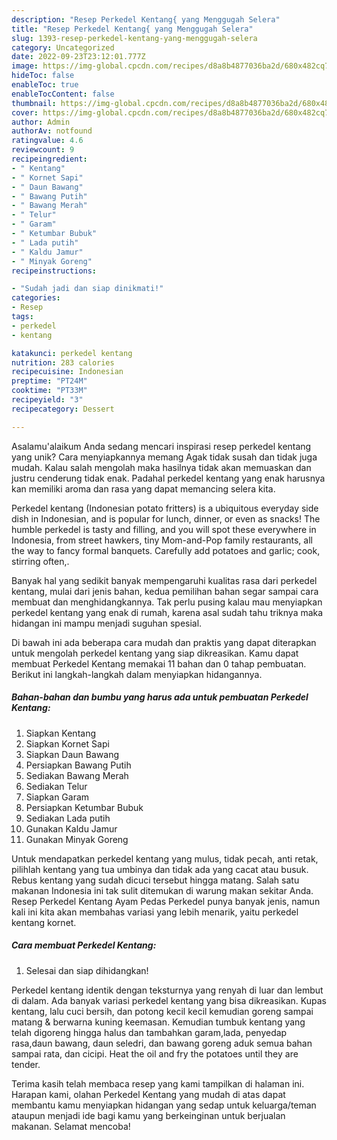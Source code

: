 ```yaml
---
description: "Resep Perkedel Kentang{ yang Menggugah Selera"
title: "Resep Perkedel Kentang{ yang Menggugah Selera"
slug: 1393-resep-perkedel-kentang-yang-menggugah-selera
category: Uncategorized
date: 2022-09-23T23:12:01.777Z
image: https://img-global.cpcdn.com/recipes/d8a8b4877036ba2d/680x482cq70/perkedel-kentang-foto-resep-utama.jpg
hideToc: false
enableToc: true
enableTocContent: false
thumbnail: https://img-global.cpcdn.com/recipes/d8a8b4877036ba2d/680x482cq70/perkedel-kentang-foto-resep-utama.jpg
cover: https://img-global.cpcdn.com/recipes/d8a8b4877036ba2d/680x482cq70/perkedel-kentang-foto-resep-utama.jpg
author: Admin
authorAv: notfound
ratingvalue: 4.6
reviewcount: 9
recipeingredient:
- " Kentang"
- " Kornet Sapi"
- " Daun Bawang"
- " Bawang Putih"
- " Bawang Merah"
- " Telur"
- " Garam"
- " Ketumbar Bubuk"
- " Lada putih"
- " Kaldu Jamur"
- " Minyak Goreng"
recipeinstructions:

- "Sudah jadi dan siap dinikmati!"
categories:
- Resep
tags:
- perkedel
- kentang

katakunci: perkedel kentang 
nutrition: 283 calories
recipecuisine: Indonesian
preptime: "PT24M"
cooktime: "PT33M"
recipeyield: "3"
recipecategory: Dessert

---
```



Asalamu'alaikum Anda sedang mencari inspirasi resep perkedel kentang yang unik? Cara menyiapkannya memang Agak tidak susah dan tidak juga mudah. Kalau salah mengolah maka hasilnya tidak akan memuaskan dan justru cenderung tidak enak. Padahal perkedel kentang yang enak harusnya kan memiliki aroma dan rasa yang dapat memancing selera kita.


Perkedel kentang (Indonesian potato fritters) is a ubiquitous everyday side dish in Indonesian, and is popular for lunch, dinner, or even as snacks! The humble perkedel is tasty and filling, and you will spot these everywhere in Indonesia, from street hawkers, tiny Mom-and-Pop family restaurants, all the way to fancy formal banquets. Carefully add potatoes and garlic; cook, stirring often,.

Banyak hal yang sedikit banyak mempengaruhi kualitas rasa dari perkedel kentang, mulai dari jenis bahan, kedua pemilihan bahan segar sampai cara membuat dan menghidangkannya. Tak perlu pusing kalau mau menyiapkan perkedel kentang yang enak di rumah, karena asal sudah tahu triknya maka hidangan ini mampu menjadi suguhan spesial.


Di bawah ini ada beberapa cara mudah dan praktis yang dapat diterapkan untuk mengolah perkedel kentang yang siap dikreasikan. Kamu dapat membuat Perkedel Kentang memakai 11 bahan dan 0 tahap pembuatan. Berikut ini langkah-langkah dalam menyiapkan hidangannya.

<!--inarticleads1-->

##### Bahan-bahan dan bumbu yang harus ada untuk pembuatan Perkedel Kentang:

1. Siapkan  Kentang
1. Siapkan  Kornet Sapi
1. Siapkan  Daun Bawang
1. Persiapkan  Bawang Putih
1. Sediakan  Bawang Merah
1. Sediakan  Telur
1. Siapkan  Garam
1. Persiapkan  Ketumbar Bubuk
1. Sediakan  Lada putih
1. Gunakan  Kaldu Jamur
1. Gunakan  Minyak Goreng


Untuk mendapatkan perkedel kentang yang mulus, tidak pecah, anti retak, pilihlah kentang yang tua umbinya dan tidak ada yang cacat atau busuk. Rebus kentang yang sudah dicuci tersebut hingga matang. Salah satu makanan Indonesia ini tak sulit ditemukan di warung makan sekitar Anda. Resep Perkedel Kentang Ayam Pedas Perkedel punya banyak jenis, namun kali ini kita akan membahas variasi yang lebih menarik, yaitu perkedel kentang kornet. 

<!--inarticleads2-->

##### Cara membuat Perkedel Kentang:


1. Selesai dan siap dihidangkan!

Perkedel kentang identik dengan teksturnya yang renyah di luar dan lembut di dalam. Ada banyak variasi perkedel kentang yang bisa dikreasikan. Kupas kentang, lalu cuci bersih, dan potong kecil kecil kemudian goreng sampai matang &amp; berwarna kuning keemasan. Kemudian tumbuk kentang yang telah digoreng hingga halus dan tambahkan garam,lada, penyedap rasa,daun bawang, daun seledri, dan bawang goreng aduk semua bahan sampai rata, dan cicipi. Heat the oil and fry the potatoes until they are tender. 

Terima kasih telah membaca resep yang kami tampilkan di halaman ini. Harapan kami, olahan Perkedel Kentang yang mudah di atas dapat membantu kamu menyiapkan hidangan yang sedap untuk keluarga/teman ataupun menjadi ide bagi kamu yang berkeinginan untuk berjualan makanan. Selamat mencoba!
